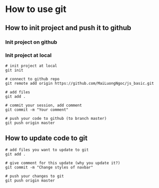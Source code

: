 # How to use git 

## How to init project and push it to github

### Init project on github 
### Init project at local 

```
# init project at local
git init 

# connect to github repo
git remote add origin https://github.com/MaiLuongNgoc/js_basic.git

# add files 
git add .

# commit your session, add comment 
git commit -m "Your comment" 

# push your code to github (to branch master)
git push origin master
```

## How to update code to git 

```
# add files you want to update to git
git add .

# give comment for this update (why you update it?)
git commit -m "Change styles of navbar"

# push your changes to git
git push origin master
```
